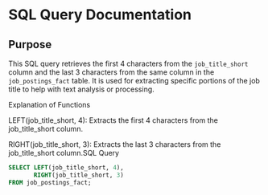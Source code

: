 # SQL Query Documentation

## Purpose

This SQL query retrieves the first 4 characters from the `job_title_short` column and the last 3 characters from the same column in the `job_postings_fact` table. It is used for extracting specific portions of the job title to help with text analysis or processing.

Explanation of Functions

LEFT(job\_title\_short, 4): Extracts the first 4 characters from the job\_title\_short column.

RIGHT(job\_title\_short, 3): Extracts the last 3 characters from the job\_title\_short column.SQL Query

```sql
SELECT LEFT(job_title_short, 4), 
       RIGHT(job_title_short, 3)
FROM job_postings_fact;
```
